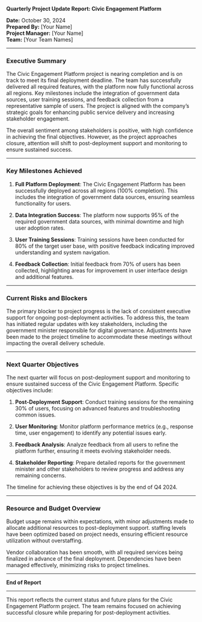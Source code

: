 

**Quarterly Project Update Report: Civic Engagement Platform**

**Date:** October 30, 2024  
**Prepared By:** [Your Name]  
**Project Manager:** [Your Name]  
**Team:** [Your Team Names]  

---

### Executive Summary

The Civic Engagement Platform project is nearing completion and is on track to meet its final deployment deadline. The team has successfully delivered all required features, with the platform now fully functional across all regions. Key milestones include the integration of government data sources, user training sessions, and feedback collection from a representative sample of users. The project is aligned with the company’s strategic goals for enhancing public service delivery and increasing stakeholder engagement.

The overall sentiment among stakeholders is positive, with high confidence in achieving the final objectives. However, as the project approaches closure, attention will shift to post-deployment support and monitoring to ensure sustained success.

---

### Key Milestones Achieved

1. **Full Platform Deployment**: The Civic Engagement Platform has been successfully deployed across all regions (100% completion). This includes the integration of government data sources, ensuring seamless functionality for users.
   
2. **Data Integration Success**: The platform now supports 95% of the required government data sources, with minimal downtime and high user adoption rates.

3. **User Training Sessions**: Training sessions have been conducted for 80% of the target user base, with positive feedback indicating improved understanding and system navigation.

4. **Feedback Collection**: Initial feedback from 70% of users has been collected, highlighting areas for improvement in user interface design and additional features.

---

### Current Risks and Blockers

The primary blocker to project progress is the lack of consistent executive support for ongoing post-deployment activities. To address this, the team has initiated regular updates with key stakeholders, including the government minister responsible for digital governance. Adjustments have been made to the project timeline to accommodate these meetings without impacting the overall delivery schedule.

---

### Next Quarter Objectives

The next quarter will focus on post-deployment support and monitoring to ensure sustained success of the Civic Engagement Platform. Specific objectives include:

1. **Post-Deployment Support**: Conduct training sessions for the remaining 30% of users, focusing on advanced features and troubleshooting common issues.
   
2. **User Monitoring**: Monitor platform performance metrics (e.g., response time, user engagement) to identify any potential issues early.

3. **Feedback Analysis**: Analyze feedback from all users to refine the platform further, ensuring it meets evolving stakeholder needs.

4. **Stakeholder Reporting**: Prepare detailed reports for the government minister and other stakeholders to review progress and address any remaining concerns.

The timeline for achieving these objectives is by the end of Q4 2024.

---

### Resource and Budget Overview

Budget usage remains within expectations, with minor adjustments made to allocate additional resources to post-deployment support. staffing levels have been optimized based on project needs, ensuring efficient resource utilization without overstaffing.

Vendor collaboration has been smooth, with all required services being finalized in advance of the final deployment. Dependencies have been managed effectively, minimizing risks to project timelines.

---

**End of Report**

--- 

This report reflects the current status and future plans for the Civic Engagement Platform project. The team remains focused on achieving successful closure while preparing for post-deployment activities.